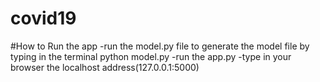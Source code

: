 # covid19
#How to Run the app
-run the model.py file to generate the model file by typing in the terminal 
python model.py
-run the app.py 
-type in your browser the localhost address(127.0.0.1:5000) 
